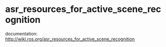 # asr_resources_for_active_scene_recognition
documentation: http://wiki.ros.org/asr_resources_for_active_scene_recognition